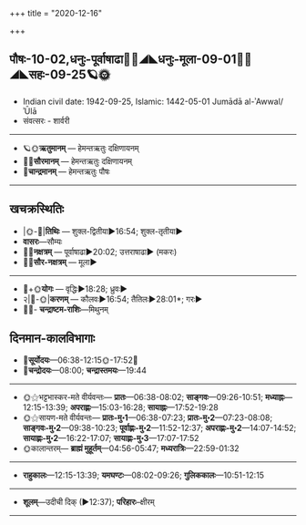 +++
title = "2020-12-16"

+++
## पौषः-10-02,धनुः-पूर्वाषाढा🌛🌌◢◣धनुः-मूला-09-01🌌🌞◢◣सहः-09-25🪐🌞
- Indian civil date: 1942-09-25, Islamic: 1442-05-01 Jumādā al-ʾAwwal/ʾŪlā
- संवत्सरः - शार्वरी
___________________
- 🪐🌞**ऋतुमानम्** — हेमन्तऋतुः दक्षिणायनम्
- 🌌🌞**सौरमानम्** — हेमन्तऋतुः दक्षिणायनम्
- 🌛**चान्द्रमानम्** — हेमन्तऋतुः पौषः
___________________


## खचक्रस्थितिः
- |🌞-🌛|**तिथिः** — शुक्ल-द्वितीया►16:54; शुक्ल-तृतीया►  
- **वासरः**—सौम्यः  
- 🌌🌛**नक्षत्रम्** — पूर्वाषाढा►20:02; उत्तराषाढा► (मकरः)  
- 🌌🌞**सौर-नक्षत्रम्** — मूला►  
___________________
- 🌛+🌞**योगः** — वृद्धिः►18:28; ध्रुवः►  
- २|🌛-🌞|**करणम्** — कौलवः►16:54; तैतिलः►28:01*; गरः►  
- 🌌🌛- **चन्द्राष्टम-राशिः**—मिथुनम्  


## दिनमान-कालविभागाः
- 🌅**सूर्योदयः**—06:38-12:15🌞️-17:52🌇  
- 🌛**चन्द्रोदयः**—08:00; **चन्द्रास्तमयः**—19:44  
___________________
- 🌞⚝भट्टभास्कर-मते वीर्यवन्तः— **प्रातः**—06:38-08:02; **साङ्गवः**—09:26-10:51; **मध्याह्नः**—12:15-13:39; **अपराह्णः**—15:03-16:28; **सायाह्नः**—17:52-19:28  
- 🌞⚝सायण-मते वीर्यवन्तः— **प्रातः-मु॰1**—06:38-07:23; **प्रातः-मु॰2**—07:23-08:08; **साङ्गवः-मु॰2**—09:38-10:23; **पूर्वाह्णः-मु॰2**—11:52-12:37; **अपराह्णः-मु॰2**—14:07-14:52; **सायाह्णः-मु॰2**—16:22-17:07; **सायाह्णः-मु॰3**—17:07-17:52  
- 🌞कालान्तरम्— **ब्राह्मं मुहूर्तम्**—04:56-05:47; **मध्यरात्रिः**—22:59-01:32  
___________________
- **राहुकालः**—12:15-13:39; **यमघण्टः**—08:02-09:26; **गुलिककालः**—10:51-12:15  
___________________
- **शूलम्**—उदीची दिक् (►12:37); **परिहारः**–क्षीरम्  
___________________
